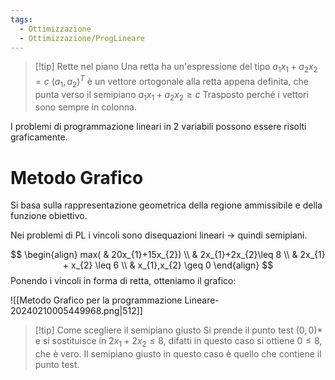 ```yaml
---
tags:
  - Ottimizzazione
  - Ottimizzazione/ProgLineare
---
```


> [!tip] Rette nel piano
> Una retta ha un'espressione del tipo $a_{1}x_{1}+a_{2}x_{2}=c$
> $(a_{1},a_{2})^T$ è un vettore ortogonale alla retta appena definita, che punta verso il semipiano $a_{1}x_{1}+a_{2}x_{2}\geq c$
> Trasposto perché i vettori sono sempre in colonna.

I problemi di programmazione lineari in 2 variabili possono essere risolti graficamente.

# Metodo Grafico

Si basa sulla rappresentazione geometrica della regione ammissibile e della funzione obiettivo. 

Nei problemi di PL i vincoli sono disequazioni lineari $\to$ quindi semipiani.

$$
\begin{align}
max( & 20x_{1}+15x_{2}) \\
& 2x_{1}+2x_{2}\leq 8 \\
& 2x_{1} + x_{2} \leq 6 \\
& x_{1},x_{2} \geq 0
\end{align}
$$
Ponendo i vincoli in forma di retta, otteniamo il grafico:

![[Metodo Grafico per la programmazione Lineare-20240210005449968.png|512]]


> [!tip] Come scegliere il semipiano giusto
> Si prende il punto test $(0,0)*$ e si sostituisce in $2x_{1}+2x_{2}\leq 8$, difatti in questo caso si ottiene $0\leq 8$, che è vero.
> Il semipiano giusto in questo caso è quello che contiene il punto test.


